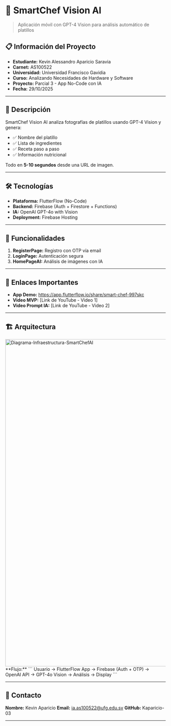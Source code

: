 # 🍳 SmartChef Vision AI

> Aplicación móvil con GPT-4 Vision para análisis automático de platillos

## 📋 Información del Proyecto

- **Estudiante:** Kevin Alessandro Aparicio Saravia
- **Carnet:** AS100522
- **Universidad:** Universidad Francisco Gavidia
- **Curso:** Analizando Necesidades de Hardware y Software
- **Proyecto:** Parcial 3 - App No-Code con IA
- **Fecha:** 29/10/2025

---

## 🎯 Descripción

SmartChef Vision AI analiza fotografías de platillos usando GPT-4 Vision y genera:

- ✅ Nombre del platillo
- ✅ Lista de ingredientes
- ✅ Receta paso a paso
- ✅ Información nutricional

Todo en **5-10 segundos** desde una URL de imagen.

---

## 🛠️ Tecnologías

- **Plataforma:** FlutterFlow (No-Code)
- **Backend:** Firebase (Auth + Firestore + Functions)
- **IA:** OpenAI GPT-4o with Vision
- **Deployment:** Firebase Hosting

---

## 📱 Funcionalidades

1. **RegisterPage:** Registro con OTP vía email
2. **LoginPage:** Autenticación segura
3. **HomePageAI:** Análisis de imágenes con IA

---

## 🔗 Enlaces Importantes

- **App Demo:** https://app.flutterflow.io/share/smart-chef-997skc
- **Video MVP:** [Link de YouTube - Video 1]
- **Video Prompt IA:** [Link de YouTube - Video 2]

---


## 🏗️ Arquitectura
<img width="1536" height="1024" alt="Diagrama-Infraestructura-SmartChefAI" src="https://github.com/user-attachments/assets/6bd2d399-9711-4f0a-abf5-83f0951ae0ae" />
**Flujo:**
```
Usuario → FlutterFlow App → Firebase (Auth + OTP) →
OpenAI API → GPT-4o Vision → Análisis → Display
```

---

## 📧 Contacto

**Nombre:** Kevin Aparicio
**Email:** ia.as100522@ufg.edu.sv
**GitHub:** Kaparicio-03

---
